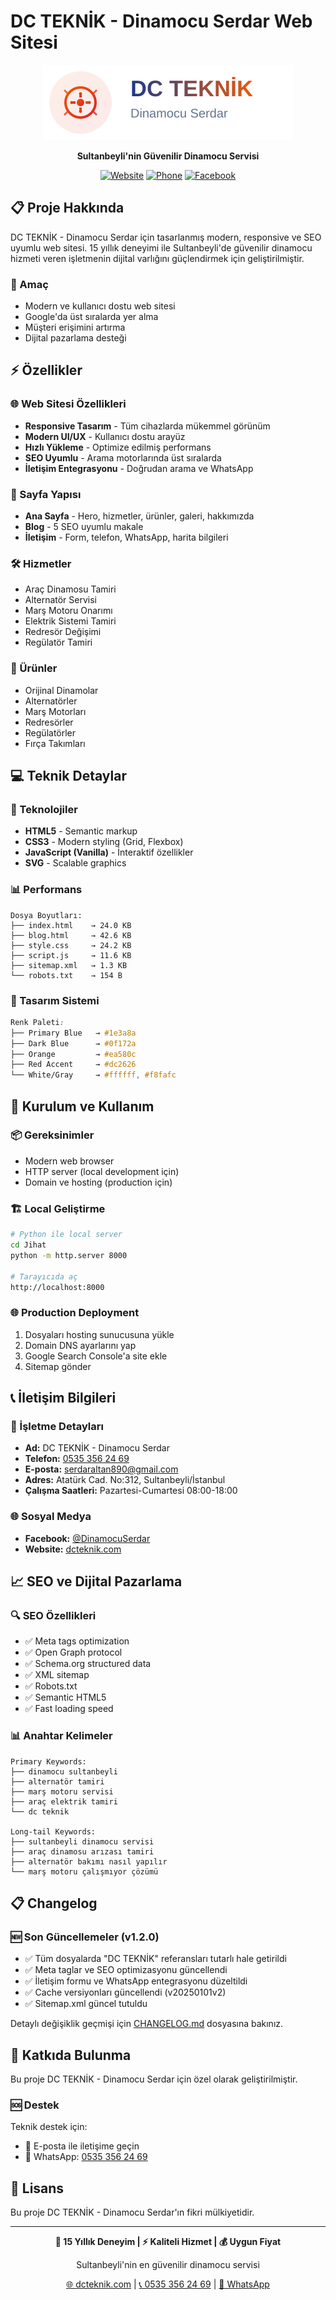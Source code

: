 # DC TEKNİK - Dinamocu Serdar Web Sitesi

<div align="center">

![DC TEKNİK Logo](logo.svg)

**Sultanbeyli'nin Güvenilir Dinamocu Servisi**

[![Website](https://img.shields.io/badge/Website-dcteknik.com-blue)](https://dcteknik.com)
[![Phone](https://img.shields.io/badge/Telefon-0535%20356%2024%2069-green)](tel:+905353562469)
[![Facebook](https://img.shields.io/badge/Facebook-DinamocuSerdar-blue)](https://www.facebook.com/DinamocuSerdar)

</div>

## 📋 Proje Hakkında

DC TEKNİK - Dinamocu Serdar için tasarlanmış modern, responsive ve SEO uyumlu web sitesi. 15 yıllık deneyimi ile Sultanbeyli'de güvenilir dinamocu hizmeti veren işletmenin dijital varlığını güçlendirmek için geliştirilmiştir.

### 🎯 Amaç
- Modern ve kullanıcı dostu web sitesi
- Google'da üst sıralarda yer alma
- Müşteri erişimini artırma
- Dijital pazarlama desteği

## ⚡ Özellikler

### 🌐 Web Sitesi Özellikleri
- **Responsive Tasarım** - Tüm cihazlarda mükemmel görünüm
- **Modern UI/UX** - Kullanıcı dostu arayüz
- **Hızlı Yükleme** - Optimize edilmiş performans
- **SEO Uyumlu** - Arama motorlarında üst sıralarda
- **İletişim Entegrasyonu** - Doğrudan arama ve WhatsApp

### 📱 Sayfa Yapısı
- **Ana Sayfa** - Hero, hizmetler, ürünler, galeri, hakkımızda
- **Blog** - 5 SEO uyumlu makale
- **İletişim** - Form, telefon, WhatsApp, harita bilgileri

### 🛠️ Hizmetler
- Araç Dinamosu Tamiri
- Alternatör Servisi
- Marş Motoru Onarımı
- Elektrik Sistemi Tamiri
- Redresör Değişimi
- Regülatör Tamiri

### 🚗 Ürünler  
- Orijinal Dinamolar
- Alternatörler
- Marş Motorları
- Redresörler
- Regülatörler
- Fırça Takımları

## 💻 Teknik Detaylar

### 🔧 Teknolojiler
- **HTML5** - Semantic markup
- **CSS3** - Modern styling (Grid, Flexbox)
- **JavaScript (Vanilla)** - İnteraktif özellikler
- **SVG** - Scalable graphics

### 📊 Performans
```
Dosya Boyutları:
├── index.html    → 24.0 KB
├── blog.html     → 42.6 KB  
├── style.css     → 24.2 KB
├── script.js     → 11.6 KB
├── sitemap.xml   → 1.3 KB
└── robots.txt    → 154 B
```

### 🎨 Tasarım Sistemi
```css
Renk Paleti:
├── Primary Blue   → #1e3a8a
├── Dark Blue      → #0f172a
├── Orange         → #ea580c
├── Red Accent     → #dc2626
└── White/Gray     → #ffffff, #f8fafc
```

## 🚀 Kurulum ve Kullanım

### 📦 Gereksinimler
- Modern web browser
- HTTP server (local development için)
- Domain ve hosting (production için)

### 🏗️ Local Geliştirme
```bash
# Python ile local server
cd Jihat
python -m http.server 8000

# Tarayıcıda aç
http://localhost:8000
```

### 🌐 Production Deployment
1. Dosyaları hosting sunucusuna yükle
2. Domain DNS ayarlarını yap
3. Google Search Console'a site ekle
4. Sitemap gönder

## 📞 İletişim Bilgileri

### 🏢 İşletme Detayları
- **Ad:** DC TEKNİK - Dinamocu Serdar
- **Telefon:** [0535 356 24 69](tel:+905353562469)
- **E-posta:** [serdaraltan890@gmail.com](mailto:serdaraltan890@gmail.com)
- **Adres:** Atatürk Cad. No:312, Sultanbeyli/İstanbul
- **Çalışma Saatleri:** Pazartesi-Cumartesi 08:00-18:00

### 🌐 Sosyal Medya
- **Facebook:** [@DinamocuSerdar](https://www.facebook.com/DinamocuSerdar)
- **Website:** [dcteknik.com](https://dcteknik.com)

## 📈 SEO ve Dijital Pazarlama

### 🔍 SEO Özellikleri
- ✅ Meta tags optimization
- ✅ Open Graph protocol
- ✅ Schema.org structured data
- ✅ XML sitemap
- ✅ Robots.txt
- ✅ Semantic HTML5
- ✅ Fast loading speed

### 📊 Anahtar Kelimeler
```
Primary Keywords:
├── dinamocu sultanbeyli
├── alternatör tamiri
├── marş motoru servisi
├── araç elektrik tamiri
└── dc teknik

Long-tail Keywords:
├── sultanbeyli dinamocu servisi
├── araç dinamosu arızası tamiri
├── alternatör bakımı nasıl yapılır
└── marş motoru çalışmıyor çözümü
```

## 📋 Changelog

### 🆕 Son Güncellemeler (v1.2.0)
- ✅ Tüm dosyalarda "DC TEKNİK" referansları tutarlı hale getirildi
- ✅ Meta taglar ve SEO optimizasyonu güncellendi
- ✅ İletişim formu ve WhatsApp entegrasyonu düzeltildi
- ✅ Cache versiyonları güncellendi (v20250101v2)
- ✅ Sitemap.xml güncel tutuldu

Detaylı değişiklik geçmişi için [CHANGELOG.md](CHANGELOG.md) dosyasına bakınız.

## 🤝 Katkıda Bulunma

Bu proje DC TEKNİK - Dinamocu Serdar için özel olarak geliştirilmiştir. 

### 🆘 Destek
Teknik destek için:
- 📧 E-posta ile iletişime geçin
- 📱 WhatsApp: [0535 356 24 69](https://wa.me/905353562469)

## 📄 Lisans

Bu proje DC TEKNİK - Dinamocu Serdar'ın fikri mülkiyetidir.

---

<div align="center">

**🔧 15 Yıllık Deneyim | ⚡ Kaliteli Hizmet | 💰 Uygun Fiyat**

Sultanbeyli'nin en güvenilir dinamocu servisi

[🌐 dcteknik.com](https://dcteknik.com) | [📞 0535 356 24 69](tel:+905353562469) | [💬 WhatsApp](https://wa.me/905353562469)

</div> 